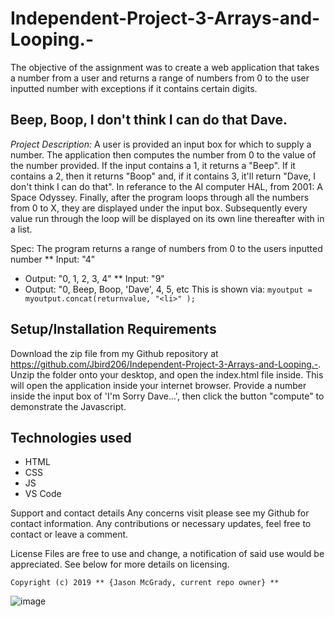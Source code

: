 # Independent-Project-3-Arrays-and-Looping.-
The objective of the assignment was to create a web application that takes a number from a user and returns a range of numbers from 0 to the user inputted number with exceptions if it contains certain digits.


## Beep, Boop, I don't think I can do that Dave. 
_Project Description:_
 A user is provided an input box for which to supply a number. The application then computes the number from 0 to the value of the number provided. If the input contains a 1, it returns a "Beep". If it contains a 2, then it returns "Boop" and, if it contains 3, it'll return "Dave, I don't think I can do that". In referance to the AI computer HAL, from 2001: A Space Odyssey. Finally, after the program loops through all the numbers from 0 to X, they are displayed under the input box. Subsequently every value run through the loop will be displayed on its own line thereafter with in a list. 



Spec: The program returns a range of numbers from 0 to the users inputted number
 ** Input: "4"
 * Output: "0, 1, 2, 3, 4"
 ** Input: "9"
 * Output: "0, Beep, Boop, 'Dave', 4, 5, etc
 This is shown via:
```myoutput = myoutput.concat(returnvalue, "<li>" );```
 
## Setup/Installation Requirements
Download the zip file from my Github repository at https://github.com/Jbird206/Independent-Project-3-Arrays-and-Looping.-. Unzip the folder onto your desktop, and open the index.html file inside. This will open the application inside your internet browser. Provide a number inside the input box of 'I'm Sorry Dave...', then click the button "compute" to demonstrate the Javascript.

## Technologies used
* HTML 
* CSS
* JS
* VS Code

Support and contact details
Any concerns visit please see my Github for contact information. Any contributions or necessary updates, feel free to contact or leave a comment.


License
Files are free to use and change, a notification of said use would be appreciated. See below for more details on licensing.

```Copyright (c) 2019 ** {Jason McGrady, current repo owner} **```
 
 
 ![image](https://user-images.githubusercontent.com/9637712/74005139-cd4d3800-492c-11ea-9789-e0988bf1fa99.png)

